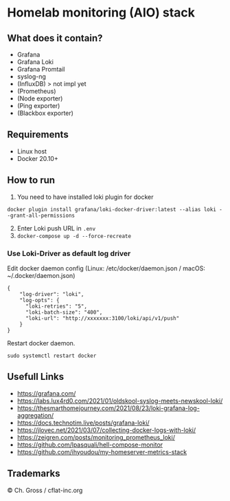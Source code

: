 # Homelab monitoring (AIO) stack

## What does it contain?

- Grafana
- Grafana Loki
- Grafana Promtail
- syslog-ng
- (InfluxDB) > not impl yet
- (Prometheus)
- (Node exporter)
- (Ping exporter)
- (Blackbox exporter)

## Requirements

- Linux host
- Docker 20.10+

## How to run

1. You need to have installed loki plugin for docker

```
docker plugin install grafana/loki-docker-driver:latest --alias loki --grant-all-permissions
```

2. Enter Loki push URL in `.env`
3. `docker-compose up -d --force-recreate`

### Use Loki-Driver as default log driver

Edit docker daemon config (Linux: /etc/docker/daemon.json / macOS: ~/.docker/daemon.json)

```
{
    "log-driver": "loki",
    "log-opts": {
      "loki-retries": "5",
      "loki-batch-size": "400",
      "loki-url": "http://xxxxxxx:3100/loki/api/v1/push"
    }
}
```

Restart docker daemon.

```
sudo systemctl restart docker
```

## Usefull Links

- https://grafana.com/
- https://labs.lux4rd0.com/2021/01/oldskool-syslog-meets-newskool-loki/
- https://thesmarthomejourney.com/2021/08/23/loki-grafana-log-aggregation/
- https://docs.technotim.live/posts/grafana-loki/
- https://jlovec.net/2021/03/07/collecting-docker-logs-with-loki/
- https://zeigren.com/posts/monitoring_prometheus_loki/
- https://github.com/lpasquali/hell-compose-monitor
- https://github.com/ihyoudou/my-homeserver-metrics-stack

## Trademarks

© Ch. Gross / cflat-inc.org
